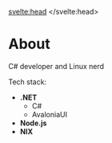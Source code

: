 <svelte:head>
	<title>About</title>
</svelte:head>

# About

C# developer and Linux nerd

Tech stack:

- **.NET**
	- C#
	- AvaloniaUI
- **Node.js**
- **NIX**
